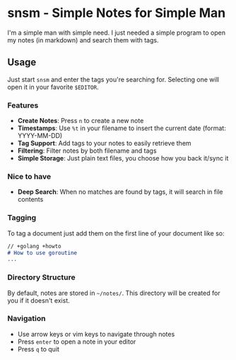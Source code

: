 # snsm - Simple Notes for Simple Man
I'm a simple man with simple need. I just needed a simple program to open my notes (in markdown) and search them with tags.

## Usage
Just start `snsm` and enter the tags you're searching for. Selecting one will open it in your favorite `$EDITOR`. 

### Features
- **Create Notes**: Press `n` to create a new note
- **Timestamps**: Use `%t` in your filename to insert the current date (format: YYYY-MM-DD)
- **Tag Support**: Add tags to your notes to easily retrieve them
- **Filtering**: Filter notes by both filename and tags
- **Simple Storage**: Just plain text files, you choose how you back it/sync it

### Nice to have
- **Deep Search**: When no matches are found by tags, it will search in file contents

### Tagging
To tag a document just add them on the first line of your document like so:
```md
// +golang +howto
# How to use goroutine
...
```

### Directory Structure
By default, notes are stored in `~/notes/`. This directory will be created for you if it doesn't exist.

### Navigation
- Use arrow keys or vim keys to navigate through notes
- Press `enter` to open a note in your editor
- Press `q` to quit
